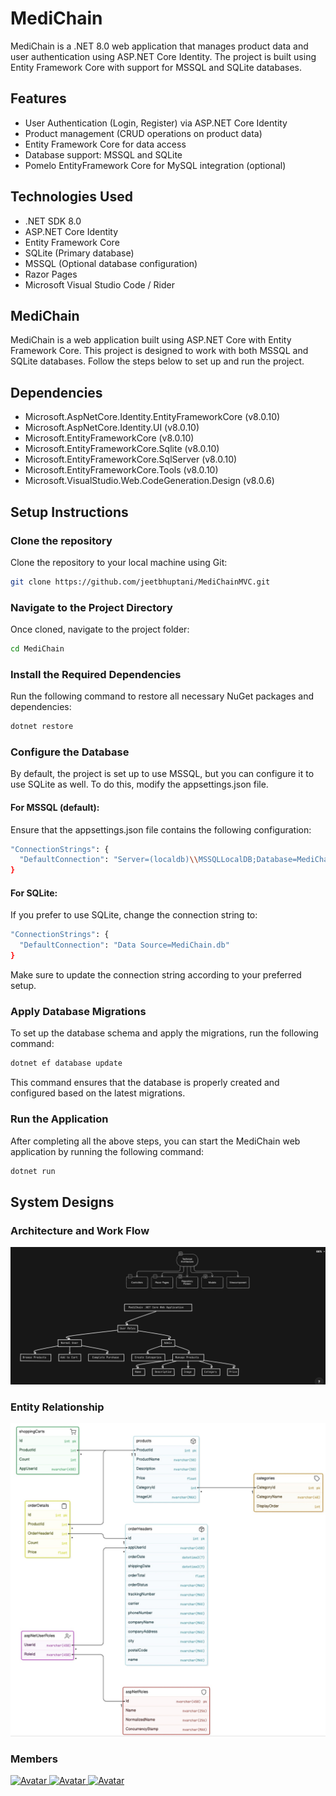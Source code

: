 # MediChain

MediChain is a .NET 8.0 web application that manages product data and user authentication using ASP.NET Core Identity. The project is built using Entity Framework Core with support for MSSQL and SQLite databases.

## Features

- User Authentication (Login, Register) via ASP.NET Core Identity
- Product management (CRUD operations on product data)
- Entity Framework Core for data access
- Database support: MSSQL and SQLite
- Pomelo EntityFramework Core for MySQL integration (optional)

## Technologies Used

- .NET SDK 8.0
- ASP.NET Core Identity
- Entity Framework Core
- SQLite (Primary database)
- MSSQL (Optional database configuration)
- Razor Pages
- Microsoft Visual Studio Code / Rider

## MediChain

MediChain is a web application built using ASP.NET Core with Entity Framework Core. This project is designed to work with both MSSQL and SQLite databases. Follow the steps below to set up and run the project.

## Dependencies
- Microsoft.AspNetCore.Identity.EntityFrameworkCore (v8.0.10)
- Microsoft.AspNetCore.Identity.UI (v8.0.10)
- Microsoft.EntityFrameworkCore (v8.0.10)
- Microsoft.EntityFrameworkCore.Sqlite (v8.0.10)
- Microsoft.EntityFrameworkCore.SqlServer (v8.0.10)
- Microsoft.EntityFrameworkCore.Tools (v8.0.10)
- Microsoft.VisualStudio.Web.CodeGeneration.Design (v8.0.6)

## Setup Instructions

### Clone the repository

Clone the repository to your local machine using Git:

```bash
git clone https://github.com/jeetbhuptani/MediChainMVC.git
```

### Navigate to the Project Directory
Once cloned, navigate to the project folder:
```bash
cd MediChain
```

### Install the Required Dependencies
Run the following command to restore all necessary NuGet packages and dependencies:

```bash
dotnet restore
```

### Configure the Database
By default, the project is set up to use MSSQL, but you can configure it to use SQLite as well. To do this, modify the appsettings.json file.

#### For MSSQL (default):
Ensure that the appsettings.json file contains the following configuration:

```bash
"ConnectionStrings": {
  "DefaultConnection": "Server=(localdb)\\MSSQLLocalDB;Database=MediChain;Trusted_Connection=True;TrustServerCertificate=True"
}
```

#### For SQLite:
If you prefer to use SQLite, change the connection string to:

```bash
"ConnectionStrings": {
  "DefaultConnection": "Data Source=MediChain.db"
}
```

Make sure to update the connection string according to your preferred setup.

### Apply Database Migrations
To set up the database schema and apply the migrations, run the following command:

```bash
dotnet ef database update
```

This command ensures that the database is properly created and configured based on the latest migrations.

### Run the Application
After completing all the above steps, you can start the MediChain web application by running the following command:

```bash
dotnet run
```
## System Designs
### Architecture and Work Flow
![Work Flow](Images/Flow.jpg)

### Entity Relationship
![ER](Images/ER.jpg)

### Members
<a href="https://github.com/kavyashah26" target="_blank">
    <img src="https://avatars.githubusercontent.com/u/125577508?v=4" alt="Avatar" width="50" height="50"/>
</a>
<a href="https://github.com/arshgangani" target="_blank">
    <img src="https://avatars.githubusercontent.com/u/120767386?v=4" alt="Avatar" width="50" height="50"/>
</a>
<a href="https://github.com/jeetbhuptani" target="_blank">
    <img src="https://avatars.githubusercontent.com/u/122789036?v=4" alt="Avatar" width="50" height="50"/>
</a>
